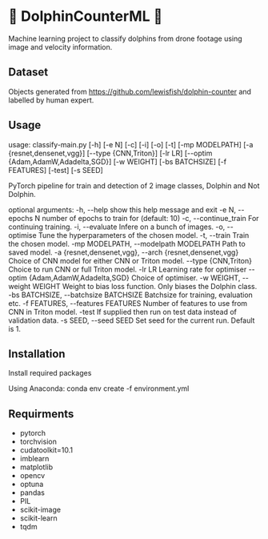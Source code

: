 # :dolphin: DolphinCounterML :dolphin:
Machine learning project to classify dolphins from drone footage using image and velocity information.

## Dataset 
Objects generated from https://github.com/lewisfish/dolphin-counter and labelled by human expert.


## Usage

usage: classify-main.py [-h] [-e N] [-c] [-i] [-o] [-t] [-mp MODELPATH]
                        [-a {resnet,densenet,vgg}] [--type {CNN,Triton}]
                        [-lr LR] [--optim {Adam,AdamW,Adadelta,SGD}]
                        [-w WEIGHT] [-bs BATCHSIZE] [-f FEATURES] [-test]
                        [-s SEED]

PyTorch pipeline for train and detection of 2 image classes, Dolphin and Not Dolphin.

optional arguments:
  -h, --help            show this help message and exit
  -e N, --epochs N      number of epochs to train for (default: 10)
  -c, --continue_train  For continuing training.
  -i, --evaluate        Infere on a bunch of images.
  -o, --optimise        Tune the hyperparameters of the chosen model.
  -t, --train           Train the chosen model.
  -mp MODELPATH, --modelpath MODELPATH
                        Path to saved model.
  -a {resnet,densenet,vgg}, --arch {resnet,densenet,vgg}
                        Choice of CNN model for either CNN or Triton model.
  --type {CNN,Triton}   Choice to run CNN or full Triton model.
  -lr LR                Learning rate for optimiser
  --optim {Adam,AdamW,Adadelta,SGD}
                        Choice of optimiser.
  -w WEIGHT, --weight WEIGHT
                        Weight to bias loss function. Only biases the Dolphin
                        class.
  -bs BATCHSIZE, --batchsize BATCHSIZE
                        Batchsize for training, evaluation etc.
  -f FEATURES, --features FEATURES
                        Number of features to use from CNN in Triton model.
  -test                 If supplied then run on test data instead of
                        validation data.
  -s SEED, --seed SEED  Set seed for the current run. Default is 1.




## Installation

Install required packages

Using Anaconda:
 conda env create -f environment.yml


## Requirments

  - pytorch
  - torchvision
  - cudatoolkit=10.1
  - imblearn
  - matplotlib
  - opencv
  - optuna
  - pandas
  - PIL
  - scikit-image
  - scikit-learn 
  - tqdm
